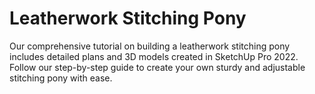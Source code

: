 # Leatherwork Stitching Pony

Our comprehensive tutorial on building a leatherwork stitching pony includes detailed plans and 3D models created in SketchUp Pro 2022. 
Follow our step-by-step guide to create your own sturdy and adjustable stitching pony with ease.

